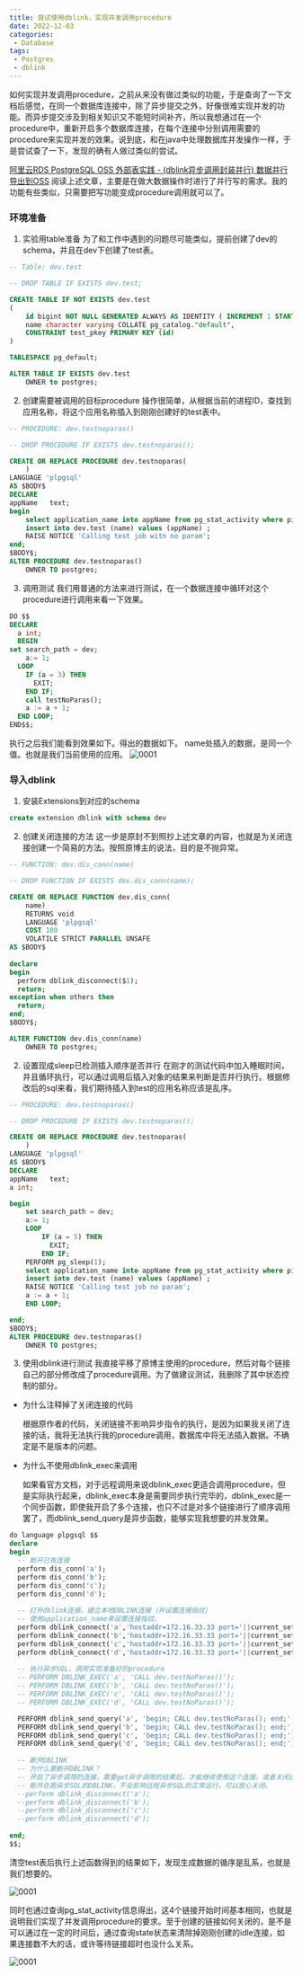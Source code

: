 ```yaml
---
title: 尝试使用dblink，实现并发调用procedure
date: 2022-12-03
categories: 
 - Database
tags:
 - Postgres
 - dblink
---
```


如何实现并发调用procedure，之前从来没有做过类似的功能，于是查询了一下文档后感觉，在同一个数据库连接中，除了异步提交之外，好像很难实现并发的功能。而异步提交涉及到相关知识又不能短时间补齐，所以我想通过在一个procedure中，重新开启多个数据库连接，在每个连接中分别调用需要的procedure来实现并发的效果。说到底，和在java中处理数据库并发操作一样，于是尝试查了一下，发现的确有人做过类似的尝试。 

[阿里云RDS PostgreSQL OSS 外部表实践 - (dblink异步调用封装并行) 数据并行导出到OSS](https://github.com/digoal/blog/blob/master/201709/20170906_01.md?spm=a2c6h.12873639.article-detail.13.e0d4127aPgLnjv&file=20170906_01.md)
阅读上述文章，主要是在做大数据操作时进行了并行写的需求。我的功能有些类似，只需要把写功能变成procedure调用就可以了。

### 环境准备
1. 实验用table准备
为了和工作中遇到的问题尽可能类似，提前创建了dev的schema，并且在dev下创建了test表。
```sql
-- Table: dev.test

-- DROP TABLE IF EXISTS dev.test;

CREATE TABLE IF NOT EXISTS dev.test
(
    id bigint NOT NULL GENERATED ALWAYS AS IDENTITY ( INCREMENT 1 START 1 MINVALUE 1 MAXVALUE 9223372036854775807 CACHE 1 ),
    name character varying COLLATE pg_catalog."default",
    CONSTRAINT test_pkey PRIMARY KEY (id)
)

TABLESPACE pg_default;

ALTER TABLE IF EXISTS dev.test
    OWNER to postgres;
```
2. 创建需要被调用的目标procedure
操作很简单，从根据当前的进程ID，查找到应用名称，将这个应用名称插入到刚刚创建好的test表中。
```sql
-- PROCEDURE: dev.testnoparas()

-- DROP PROCEDURE IF EXISTS dev.testnoparas();

CREATE OR REPLACE PROCEDURE dev.testnoparas(
	)
LANGUAGE 'plpgsql'
AS $BODY$
DECLARE
appName   text; 
begin
	select application_name into appName from pg_stat_activity where pid = pg_backend_pid();
	insert into dev.test (name) values (appName) ;
	RAISE NOTICE 'Calling test job witn no param';
end;
$BODY$;
ALTER PROCEDURE dev.testnoparas()
    OWNER TO postgres;
```

3. 调用测试
我们用普通的方法来进行测试，在一个数据连接中循环对这个procedure进行调用来看一下效果。
```sql
DO $$
DECLARE
  a int;
  BEGIN
set search_path = dev;
	a:= 1;
  LOOP
    IF (a = 3) THEN
      EXIT;
    END IF;
    call testNoParas();
	a := a + 1;
  END LOOP;
END$$;
```
执行之后我们能看到效果如下。得出的数据如下。 
name处插入的数据，是同一个值。也就是我们当前使用的应用。
![0001](/blog/database/dblink1.png)


### 导入dblink

1. 安装Extensions到对应的schema
```sql
create extension dblink with schema dev
```

2. 创建关闭连接的方法
这一步是原封不到照抄上述文章的内容，也就是为关闭连接创建一个简易的方法。按照原博主的说法，目的是不抛异常。
```sql
-- FUNCTION: dev.dis_conn(name)

-- DROP FUNCTION IF EXISTS dev.dis_conn(name);

CREATE OR REPLACE FUNCTION dev.dis_conn(
	name)
    RETURNS void
    LANGUAGE 'plpgsql'
    COST 100
    VOLATILE STRICT PARALLEL UNSAFE
AS $BODY$
  
declare  
begin  
  perform dblink_disconnect($1);  
  return;  
exception when others then  
  return;  
end;  
$BODY$;

ALTER FUNCTION dev.dis_conn(name)
    OWNER TO postgres;
```
2. 设置现成sleep已检测插入顺序是否并行
在刚才的测试代码中加入睡眠时间，并且循环执行，可以通过调用后插入对象的结果来判断是否并行执行。根据修改后的sql来看，我们期待插入到test的应用名称应该是乱序。
```sql
-- PROCEDURE: dev.testnoparas()

-- DROP PROCEDURE IF EXISTS dev.testnoparas();

CREATE OR REPLACE PROCEDURE dev.testnoparas(
	)
LANGUAGE 'plpgsql'
AS $BODY$
DECLARE
appName   text;
a int;

begin
	set search_path = dev;
	a:= 1;
	LOOP
		IF (a = 5) THEN
		  EXIT;
		END IF;
	PERFORM pg_sleep(1);
	select application_name into appName from pg_stat_activity where pid = pg_backend_pid();
	insert into dev.test (name) values (appName) ;
	RAISE NOTICE 'Calling test job no param';
	a := a + 1;
	END LOOP;

end;
$BODY$;
ALTER PROCEDURE dev.testnoparas()
    OWNER TO postgres;

```

3. 使用dblink进行测试
我直接平移了原博主使用的procedure，然后对每个链接自己的部分修改成了procedure调用。为了做建议测试，我删除了其中状态控制的部分。

* 为什么注释掉了关闭连接的代码 

  根据原作者的代码，关闭链接不影响异步指令的执行，是因为如果我关闭了连接的话，我将无法执行我的procedure调用，数据库中将无法插入数据。不确定是不是版本的问题。
* 为什么不使用dblink_exec来调用

  如果看官方文档，对于远程调用来说dblink_exec更适合调用procedure，但是实际执行起来，dblink_exec本身是需要同步执行完毕的，dblink_exec是一个同步函数，即使我开启了多个连接，也只不过是对多个链接进行了顺序调用罢了，而dblink_send_query是异步函数，能够实现我想要的并发效果。
```sql
do language plpgsql $$  
declare  
begin  
  -- 断开已有连接  
  perform dis_conn('a');  
  perform dis_conn('b');  
  perform dis_conn('c');  
  perform dis_conn('d');  
  
  -- 打开dblink连接。建立本地DBLINK连接（并设置连接指纹）    
  -- 使用application_name来设置连接指纹。       
  perform dblink_connect('a','hostaddr=172.16.33.33 port='||current_setting('port')||' dbname='||current_database()||' user=postgres password=postgres application_name=a');    
  perform dblink_connect('b','hostaddr=172.16.33.33 port='||current_setting('port')||' dbname='||current_database()||' user=postgres password=postgres application_name=b');    
  perform dblink_connect('c','hostaddr=172.16.33.33 port='||current_setting('port')||' dbname='||current_database()||' user=postgres password=postgres application_name=c');    
  perform dblink_connect('d','hostaddr=172.16.33.33 port='||current_setting('port')||' dbname='||current_database()||' user=postgres password=postgres application_name=d');    
  
  -- 执行异步SQL，调用实现准备好的procedure
  -- PERFORM DBLINK_EXEC('a', 'CALL dev.testNoParas()');
  -- PERFORM DBLINK_EXEC('b', 'CALL dev.testNoParas()');
  -- PERFORM DBLINK_EXEC('c', 'CALL dev.testNoParas()');
  -- PERFORM DBLINK_EXEC('d', 'CALL dev.testNoParas()');

  PERFORM dblink_send_query('a', 'begin; CALL dev.testNoParas(); end;' );
  PERFORM dblink_send_query('b', 'begin; CALL dev.testNoParas(); end;');
  PERFORM dblink_send_query('c', 'begin; CALL dev.testNoParas(); end;');
  PERFORM dblink_send_query('d', 'begin; CALL dev.testNoParas(); end;');
 
  -- 断开DBLINK  
  -- 为什么要断开DBLINK？  
  -- 开启了异步调用的连接，需要get异步调用的结果后，才能继续使用这个连接。或者关闭连接后，重新建立连接即可使用。    
  -- 断开在跑异步SQL的DBLINK，不会影响远程异步SQL的正常运行，可以放心关闭。  
  --perform dblink_disconnect('a');  
  --perform dblink_disconnect('b');  
  --perform dblink_disconnect('c');  
  --perform dblink_disconnect('d');  
  
end;  
$$;  
```
清空test表后执行上述函数得到的结果如下，发现生成数据的循序是乱系，也就是我们想要的。


![0001](/blog/database/dblink2.png)

同时也通过查询pg_stat_activity信息得出，这4个链接开始时间基本相同，也就是说明我们实现了并发调用procedure的要求。至于创建的链接如何关闭的，是不是可以通过在一定的时间后，通过查询state状态来清除掉刚刚创建的idle连接，如果连接数不大的话，或许等待链接超时也没什么关系。

![0001](/blog/database/dblink3.png)

